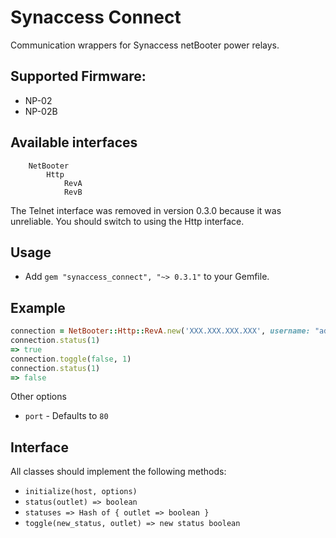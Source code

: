 # Synaccess Connect

Communication wrappers for Synaccess netBooter power relays.

## Supported Firmware:
   * NP-02
   * NP-02B

## Available interfaces
```
    NetBooter
        Http
            RevA
            RevB
```

The Telnet interface was removed in version 0.3.0 because it was unreliable. You
should switch to using the Http interface.

## Usage

* Add `gem "synaccess_connect", "~> 0.3.1"` to your Gemfile.

## Example

```ruby
connection = NetBooter::Http::RevA.new('XXX.XXX.XXX.XXX', username: "admin", password: "admin")
connection.status(1)
=> true
connection.toggle(false, 1)
connection.status(1)
=> false
```

Other options

* `port` - Defaults to `80`

## Interface

All classes should implement the following methods:

   * `initialize(host, options)`
   * `status(outlet) => boolean`
   * `statuses => Hash of { outlet => boolean }`
   * `toggle(new_status, outlet) => new status boolean`



